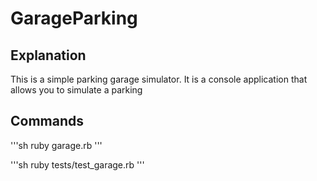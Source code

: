 # GarageParking

## Explanation

This is a simple parking garage simulator. It is a console application that allows you to simulate a parking

## Commands

'''sh ruby garage.rb '''

'''sh ruby tests/test_garage.rb '''


